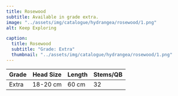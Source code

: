 ```yaml
---
title: Rosewood
subtitle: Available in grade extra.
image: "../assets/img/catalogue/hydrangea/rosewood/1.png"
alt: Keep Exploring

caption: 
  title: Rosewood
  subtitle: "Grade: Extra"
  thumbnail: "../assets/img/catalogue/hydrangea/rosewood/1.png"
---
```






| Grade | Head Size | Length | Stems/QB |
|-------|-----------|--------|----------|
| Extra |  18-20 cm | 60 cm  |    32    |